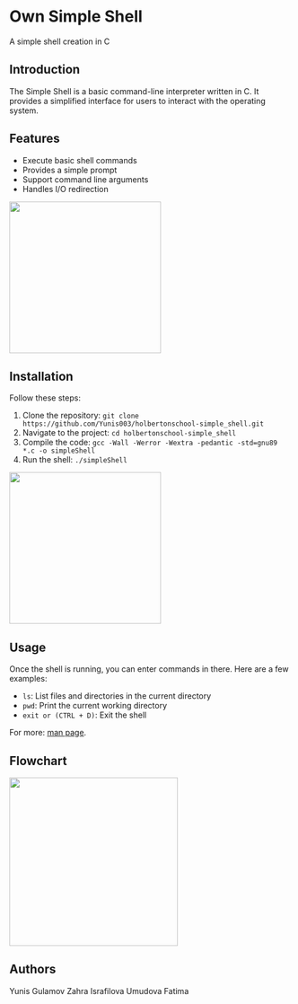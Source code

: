 # Own Simple Shell
A simple shell creation in C

## Introduction
The Simple Shell is a basic command-line interpreter written in C. It provides a simplified interface for users to interact with the operating system.

## Features

+ Execute basic shell commands
+ Provides a simple prompt
+ Support command line arguments
+ Handles I/O redirection

<img src="https://github.com/user-attachments/assets/8fe1627e-615e-4ac8-bc3e-6b654886c27d" width="270px" height="270px">

## Installation

Follow these steps:
1. Clone the repository: `git clone https://github.com/Yunis003/holbertonschool-simple_shell.git`
2. Navigate to the project: `cd holbertonschool-simple_shell`
3. Compile the code: `gcc -Wall -Werror -Wextra -pedantic -std=gnu89 *.c -o simpleShell`
4. Run the shell: `./simpleShell`
<img src="https://media.tenor.com/FawYo00tBekAAAAM/loading-thinking.gif" width="270px">

## Usage

Once the shell is running, you can enter commands in there. Here are a few examples:

- `ls`: List files and directories in the current directory
- `pwd`: Print the current working directory
- `exit or (CTRL + D)`: Exit the shell

For more: [man page](man_1_simple_shell).

## Flowchart

<img src="https://preview.redd.it/cool-flowchart-showing-linux-and-unix-shell-execution-v0-gdwxcbc8tfqa1.png?width=640&crop=smart&auto=webp&s=539d264df7e7bf6b4cf1f55412cf3660d0392224" width="300px">

## Authors

Yunis Gulamov
Zahra Israfilova 
Umudova Fatima

